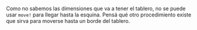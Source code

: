 Como no sabemos las dimensiones que va a tener el tablero, no se puede
usar `move!` para llegar hasta la esquina. Pensá qué otro procedimiento
existe que sirva para moverse hasta un borde del tablero.